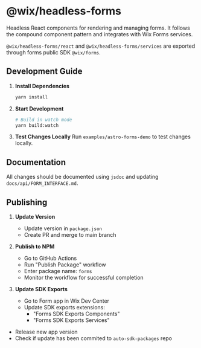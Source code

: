 # @wix/headless-forms

Headless React components for rendering and managing forms. It follows the compound component pattern and integrates with Wix Forms services.

`@wix/headless-forms/react` and `@wix/headless-forms/services` are exported through forms public SDK `@wix/forms`.

## Development Guide

1. **Install Dependencies**
   ```bash
   yarn install
   ```

2. **Start Development**
   ```bash
   # Build in watch mode
   yarn build:watch
   ```

3. **Test Changes Locally**
   Run `examples/astro-forms-demo` to test changes locally.

## Documentation

All changes should be documented using `jsdoc` and updating `docs/api/FORM_INTERFACE.md`.

## Publishing

1. **Update Version**
   - Update version in `package.json`
   - Create PR and merge to main branch

2. **Publish to NPM**
   - Go to GitHub Actions
   - Run "Publish Package" workflow
   - Enter package name: `forms`
   - Monitor the workflow for successful completion

3. **Update SDK Exports**
   - Go to Form app in Wix Dev Center
   - Update SDK exports extensions:
     - "Forms SDK Exports Components"
     - "Forms SDK Exports Services"
  - Release new app version
  - Check if update has been commited to `auto-sdk-packages` repo

